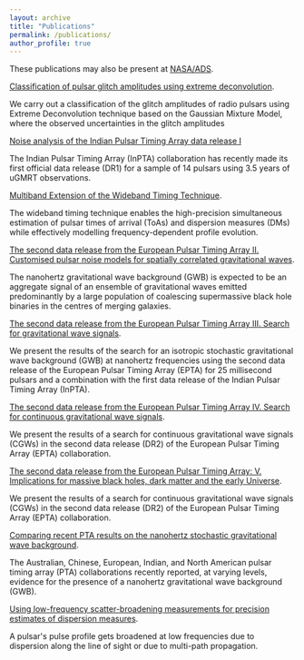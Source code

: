 ```yaml
---
layout: archive
title: "Publications"
permalink: /publications/
author_profile: true
---
```


These publications may also be present at [NASA/ADS](https://ui.adsabs.harvard.edu/search/p_=0&q=author%3A%22Arumugam%2C%20S.%22%20AND%20database%3Aastronomy&sort=date%20desc%2C%20bibcode%20desc).

[Classification of pulsar glitch amplitudes using extreme deconvolution](https://www.sciencedirect.com/science/article/abs/pii/S2214404822000799?via%3Dihub).
    
<smaller> We carry out a classification of the glitch amplitudes of radio pulsars using Extreme Deconvolution technique based on the Gaussian Mixture Model, where the observed uncertainties in the glitch amplitudes</smaller>


[Noise analysis of the Indian Pulsar Timing Array data release I](https://journals.aps.org/prd/abstract/10.1103/PhysRevD.108.023008)

<smaller> The Indian Pulsar Timing Array (InPTA) collaboration has recently made its first official data release (DR1) for a sample of 14 pulsars using 3.5 years of uGMRT observations.</smaller>


[Multiband Extension of the Wideband Timing Technique](https://academic.oup.com/mnras/article/527/1/213/7310865).

<smaller> The wideband timing technique enables the high-precision simultaneous estimation of pulsar times of arrival (ToAs) and dispersion measures (DMs) while effectively modelling frequency-dependent profile evolution.</smaller>


[The second data release from the European Pulsar Timing Array II. Customised pulsar noise models
for spatially correlated gravitational waves](https://www.aanda.org/articles/aa/full_html/2023/10/aa46842-23/aa46842-23.html).

<smaller> The nanohertz gravitational wave background (GWB) is expected to be an aggregate signal of an ensemble of gravitational waves emitted predominantly by a large population of coalescing supermassive black hole binaries in the centres of merging galaxies.</smaller>




[The second data release from the European Pulsar Timing Array III. Search for gravitational wave
signals](https://www.aanda.org/articles/aa/abs/2023/10/aa46844-23/aa46844-23.html).

<smaller> We present the results of the search for an isotropic stochastic gravitational wave background (GWB) at nanohertz frequencies using the second data release of the European Pulsar Timing Array (EPTA) for 25 millisecond pulsars and a combination with the first data release of the Indian Pulsar Timing Array (InPTA).</smaller> 


[The second data release from the European Pulsar Timing Array IV. Search for continuous gravitational
wave signals](https://arxiv.org/abs/2306.16226).

<smaller> We present the results of a search for continuous gravitational wave signals (CGWs) in the second data release (DR2) of the European Pulsar Timing Array (EPTA) collaboration.</smaller>


[The second data release from the European Pulsar Timing Array: V. Implications for massive black holes,
dark matter and the early Universe](https://arxiv.org/abs/2306.162271).

<smaller> We present the results of a search for continuous gravitational wave signals (CGWs) in the second data release (DR2) of the European Pulsar Timing Array (EPTA) collaboration. </smaller>


[Comparing recent PTA results on the nanohertz stochastic gravitational wave background</large>](https://arxiv.org/abs/2309.00693).

<smaller> The Australian, Chinese, European, Indian, and North American pulsar timing array (PTA) collaborations recently reported, at varying levels, evidence for the presence of a nanohertz gravitational wave background (GWB). </smaller>


[Using low-frequency scatter-broadening measurements for precision estimates of dispersion measures](https://arxiv.org/abs/2309.16765).

<samller>A pulsar's pulse profile gets broadened at low frequencies due to dispersion along the line of sight or due to multi-path propagation.</smaller>

